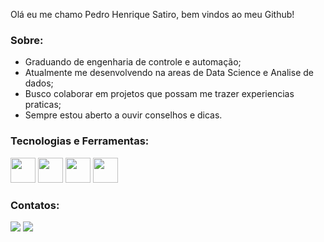 Olá eu me chamo Pedro Henrique Satiro, bem vindos ao meu Github!

### Sobre:
- Graduando de engenharia de controle e automação;
- Atualmente me desenvolvendo na areas de Data Science e Analise de dados;
- Busco colaborar em projetos que possam me trazer experiencias praticas;
- Sempre estou aberto a ouvir conselhos e dicas.

### Tecnologias e Ferramentas:
<img src="https://cdn.jsdelivr.net/gh/devicons/devicon@latest/icons/python/python-original.svg" width="40" height="40" /> <img src="https://cdn.jsdelivr.net/gh/devicons/devicon@latest/icons/git/git-original.svg" width="40" height="40" /> <img src="https://cdn.jsdelivr.net/gh/devicons/devicon@latest/icons/html5/html5-original.svg" width="40" height="40" /> <img src="https://cdn.jsdelivr.net/gh/devicons/devicon@latest/icons/css3/css3-original.svg" width="40" height="40" />

### Contatos:
<div>
  <a href = "mailto:contato@psatiro88@gmail.com"><img loading="lazy" src="https://img.shields.io/badge/Gmail-D14836?style=for-the-badge&logo=gmail&logoColor=white" target="_blank"></a>
  <a href="http://linkedin.com/in/pedro-henrique-satiro-05ba1421b" target="_blank"><img loading="lazy" src="https://img.shields.io/badge/-LinkedIn-%230077B5?style=for-the-badge&logo=linkedin&logoColor=white" target="_blank"></a>   
</div>
          
          
